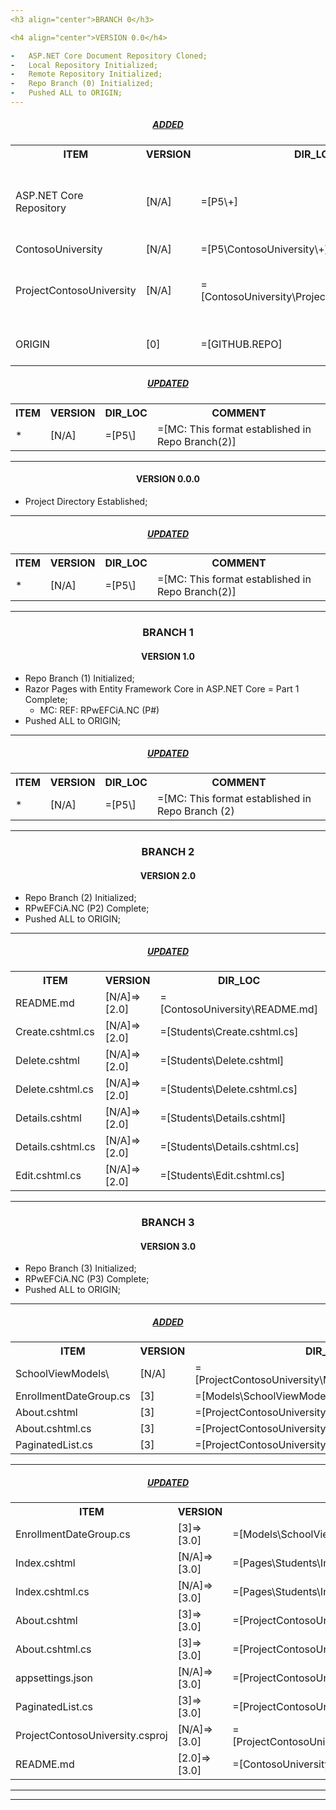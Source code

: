 ```yaml
---
<h3 align="center">BRANCH 0</h3>

<h4 align="center">VERSION 0.0</h4>

-   ASP.NET Core Document Repository Cloned;
-   Local Repository Initialized;
-   Remote Repository Initialized;
-   Repo Branch (0) Initialized;
-   Pushed ALL to ORIGIN;
---
```


<h5 align="center"><strong><em><u> ADDED </u></em></strong></h5>

<table align="center">
    <tr>
        <th>ITEM</th>
        <th>VERSION</th>
        <th>DIR_LOC</th>
        <th>COMMENT</th>
    </tr>
    <tr>
        <td>ASP.NET Core Repository</td>
        <td>[N/A]</td>
        <td>=[P5\+]</td>
        <td>=[MC: Cloned Microsoft Repository for Example Documents]</td>
    </tr>
    <tr>
        <td>ContosoUniversity</td>
        <td>[N/A]</td>
        <td>=[P5\ContosoUniversity\+]</td>
        <td></td>
    </tr>
    <tr>
        <td>ProjectContosoUniversity</td>
        <td>[N/A]</td>
        <td>=[ContosoUniversity\ProjectContosoUniversity\+]</td>
        <td>=[MC: VStudio Solution || Project Initialized]</td>
    </tr>
    <tr>
        <td>ORIGIN</td>
        <td>[0]</td>
        <td>=[GITHUB.REPO]</td>
        <td>=[Remote Repo Initialized]</td>
    </tr>
</table>

<h5 align="center"><strong><em><u> UPDATED </u></em></strong></h5>

<table align="center">
    <tr>
        <th>ITEM</th>
        <th>VERSION</th>
        <th>DIR_LOC</th>
        <th>COMMENT</th>
    </tr>
    <tr>
        <td>*</td>
        <td>[N/A]</td>
        <td>=[P5\]</td>
        <td>=[MC: This format established in Repo Branch(2)]</td>
    </tr>
</table>

---

<h4 align="center">VERSION 0.0.0</h4>

- Project Directory Established;

---

<h5 align="center"><strong><em><u> UPDATED </u></em></strong></h5>

<table align="center">
    <tr>
        <th>ITEM</th>
        <th>VERSION</th>
        <th>DIR_LOC</th>
        <th>COMMENT</th>
    </tr>
    <tr>
        <td>*</td>
        <td>[N/A]</td>
        <td>=[P5\]</td>
        <td>=[MC: This format established in Repo Branch(2)]</td>
    </tr>
</table>

---

<h3 align="center">BRANCH 1</h3>

<h4 align="center">VERSION 1.0</h4>

- Repo Branch (1) Initialized;
- Razor Pages with Entity Framework Core in ASP.NET Core = Part 1 Complete;
  - MC: REF: RPwEFCiA.NC (P#)
- Pushed ALL to ORIGIN;

---

<h5 align="center"><strong><em><u> UPDATED </u></em></strong></h5>

<table align="center">
    <tr>
        <th>ITEM</th>
        <th>VERSION</th>
        <th>DIR_LOC</th>
        <th>COMMENT</th>
    </tr>
    <tr>
        <td>*</td>
        <td>[N/A]</td>
        <td>=[P5\]</td>
        <td>=[MC: This format established in Repo Branch (2)</td>
    </tr>
</table>

---

<h3 align="center">BRANCH 2</h3>

<h4 align="center">VERSION 2.0</h4>

- Repo Branch (2) Initialized;
- RPwEFCiA.NC (P2) Complete;
- Pushed ALL to ORIGIN;

---

<h5 align="center"><strong><em><u> UPDATED </u></em></strong></h5>

<table align="center">
    <tr>
        <th>ITEM</th>
        <th>VERSION</th>
        <th>DIR_LOC</th>
        <th>COMMENT</th>
    </tr>
    <tr>
        <td>README.md</td>
        <td>[N/A]=>[2.0]</td>
        <td>=[ContosoUniversity\README.md]</td>
        <td></td>
    </tr>
    <tr>
        <td>Create.cshtml.cs</td>
        <td>[N/A]=>[2.0]</td>
        <td>=[Students\Create.cshtml.cs]</td>
        <td></td>
    </tr>
    <tr>
        <td>Delete.cshtml</td>
        <td>[N/A]=>[2.0]</td>
        <td>=[Students\Delete.cshtml]</td>
        <td></td>
    </tr>
    <tr>
        <td>Delete.cshtml.cs</td>
        <td>[N/A]=>[2.0]</td>
        <td>=[Students\Delete.cshtml.cs]</td>
        <td></td>
    </tr>
    <tr>
        <td>Details.cshtml</td>
        <td>[N/A]=>[2.0]</td>
        <td>=[Students\Details.cshtml]</td>
        <td></td>
    </tr>
    <tr>
        <td>Details.cshtml.cs</td>
        <td>[N/A]=>[2.0]</td>
        <td>=[Students\Details.cshtml.cs]</td>
        <td></td>
    </tr>
    <tr>
        <td>Edit.cshtml.cs</td>
        <td>[N/A]=>[2.0]</td>
        <td>=[Students\Edit.cshtml.cs]</td>
        <td></td>
    </tr>
</table>

---

<h3 align="center">BRANCH 3</h3>

<h4 align="center">VERSION 3.0</h4>

- Repo Branch (3) Initialized;
- RPwEFCiA.NC (P3) Complete;
- Pushed ALL to ORIGIN;

---

<h5 align="center"><strong><em><u> ADDED </u></em></strong></h5>

<table align="center">
    <tr>
        <th>ITEM</th>
        <th>VERSION</th>
        <th>DIR_LOC</th>
        <th>COMMENT</th>
    </tr>
    <tr>
        <td>SchoolViewModels\</td>
        <td>[N/A]</td>
        <td>=[ProjectContosoUniversity\Models\SchoolViewModels\]</td>
        <td></td>
    </tr>
    <tr>
        <td>EnrollmentDateGroup.cs</td>
        <td>[3]</td>
        <td>=[Models\SchoolViewModels\EnrollmentDateGroup.cs]</td>
        <td></td>
    </tr>
    <tr>
        <td>About.cshtml</td>
        <td>[3]</td>
        <td>=[ProjectContosoUniversity\Pages\About.cshtml]</td>
        <td></td>
    </tr>
    <tr>
        <td>About.cshtml.cs</td>
        <td>[3]</td>
        <td>=[ProjectContosoUniversity\Pages\About.cshtml.cs]</td>
        <td></td>
    </tr>
    <tr>
        <td>PaginatedList.cs</td>
        <td>[3]</td>
        <td>=[ProjectContosoUniversity\PaginatedList.cs]</td>
        <td></td>
    </tr>
</table>

---

<h5 align="center"><strong><em><u> UPDATED </u></em></strong></h5>

<table align="center">
    <tr>
        <th>ITEM</th>
        <th>VERSION</th>
        <th>DIR_LOC</th>
        <th>COMMENT</th>
    </tr>
    <tr>
        <td>EnrollmentDateGroup.cs</td>
        <td>[3]=>[3.0]</td>
        <td>=[Models\SchoolViewModels\EnrollmentDateGroup.cs]</td>
        <td></td>
    </tr>
    <tr>
        <td>Index.cshtml</td>
        <td>[N/A]=>[3.0]</td>
        <td>=[Pages\Students\Index.cshtml]</td>
        <td></td>
    </tr>
    <tr>
        <td>Index.cshtml.cs</td>
        <td>[N/A]=>[3.0]</td>
        <td>=[Pages\Students\Index.cshtml.cs]</td>
        <td></td>
    </tr>
    <tr>
        <td>About.cshtml</td>
        <td>[3]=>[3.0]</td>
        <td>=[ProjectContosoUniversity\Pages\About.cshtml]</td>
        <td></td>
    </tr>
    <tr>
        <td>About.cshtml.cs</td>
        <td>[3]=>[3.0]</td>
        <td>=[ProjectContosoUniversity\Pages\About.cshtml.cs]</td>
        <td></td>
    </tr>
    <tr>
        <td>appsettings.json</td>
        <td>[N/A]=>[3.0]</td>
        <td>=[ProjectContosoUniversity\appsettings.json]</td>
        <td></td>
    </tr>
    <tr>
        <td>PaginatedList.cs</td>
        <td>[3]=>[3.0]</td>
        <td>=[ProjectContosoUniversity\PaginatedList.cs]</td>
        <td></td>
    </tr>
    <tr>
        <td>ProjectContosoUniversity.csproj</td>
        <td>[N/A]=>[3.0]</td>
        <td>=[ProjectContosoUniversity\ProjectContosoUniversity.csproj]</td>
        <td></td>
    </tr>
    <tr>
        <td>README.md</td>
        <td>[2.0]=>[3.0]</td>
        <td>=[ContosoUniversity\README.md]</td>
        <td></td>
    </tr>
</table>

---

---

